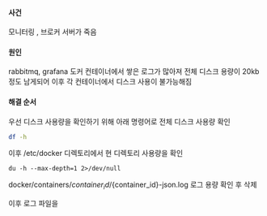 
#### 사건
모니터링 , 브로커 서버가 죽음

#### 원인
rabbitmq, grafana 도커 컨테이너에서 쌓은 로그가 많아져 전체 디스크 용량이 20kb정도 남게되어 이후 각 컨테이너에서 디스크 사용이 불가능해짐

#### 해결 순서

우선 디스크 사용량을 확인하기 위해 아래 명령어로 전체 디스크 사용량 확인
``` bash
df -h
```

이후 /etc/docker 디렉토리에서 현 디렉토리 사용량을 확인 

```
du -h --max-depth=1 2>/dev/null
```

docker/containers/${container_id}/${container_id}-json.log 로그 용량 확인 후 삭제

이후 로그 파일을 
